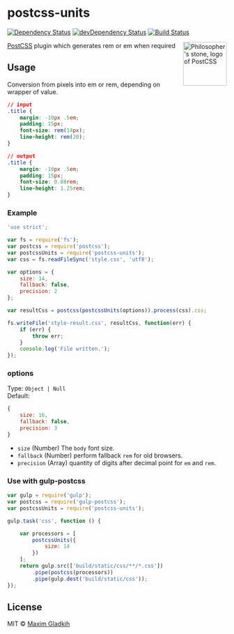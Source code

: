 # postcss-units
[![Dependency Status](https://david-dm.org/gladkih/postcss-units.svg)](https://david-dm.org/gladkih/postcss-units) [![devDependency Status](https://david-dm.org/gladkih/postcss-units/dev-status.svg)](https://david-dm.org/gladkih/postcss-units#info=devDependencies) [![Build Status](https://travis-ci.org/gladkih/postcss-units.svg?branch=master)](https://travis-ci.org/gladkih/postcss-units)

<img align="right" width="100" height="100" title="Philosopher's stone, logo of PostCSS" src="http://postcss.github.io/postcss/logo.svg">

[PostCSS](https://github.com/postcss/postcss) plugin which generates rem or em when required

## Usage
Conversion from pixels into em or rem, depending on wrapper of value.

```css
// input
.title {
    margin: -10px .5em;
    padding: 15px;
    font-size: rem(14px);
    line-height: rem(20);
}

// output
.title {
    margin: -10px .5em;
    padding: 15px;
    font-size: 0.88rem;
    line-height: 1.25rem;
}
```

### Example

```js
'use strict';

var fs = require('fs');
var postcss = require('postcss');
var postcssUnits = require('postcss-units');
var css = fs.readFileSync('style.css', 'utf8');

var options = {
    size: 14,
    fallback: false,
    precision: 2
};

var resultCss = postcss(postcssUnits(options)).process(css).css;

fs.writeFile('style-result.css', resultCss, function(err) {
    if (err) {
        throw err;
    }
    console.log('File written.');
});
```

### options
Type: `Object | Null`<br>Default:

```js
{
    size: 16,
    fallback: false,
    precision: 3
}
```

- `size` (Number) The `body` font size.
- `fallback` (Number) perform fallback `rem` for old browsers.
- `precision` (Array) quantity of digits after decimal point for `em` and `rem`.

### Use with gulp-postcss

```js
var gulp = require('gulp');
var postcss = require('gulp-postcss');
var postcssUnits = require('postcss-units');

gulp.task('css', function () {

    var processors = [
        postcssUnits({
            size: 14
        })
    ];
    return gulp.src(['build/static/css/**/*.css'])
        .pipe(postcss(processors))
        .pipe(gulp.dest('build/static/css'));
});
```

## License
MIT © [Maxim Gladkih](https://gladkih.su)
